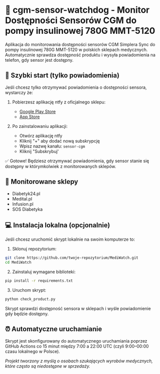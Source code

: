 # 🏥 cgm-sensor-watchdog - Monitor Dostępności Sensorów CGM do pompy insulinowej 780G MMT-5120

Aplikacja do monitorowania dostępności sensorów CGM Simplera Sync do pompy insulinowej 780G MMT-5120 w polskich sklepach medycznych. Automatycznie sprawdza dostępność produktu i wysyła powiadomienia na telefon, gdy sensor jest dostępny.

## 📱 Szybki start (tylko powiadomienia)

Jeśli chcesz tylko otrzymywać powiadomienia o dostępności sensora, wystarczy że:

1. Pobierzesz aplikację ntfy z oficjalnego sklepu:
   - [Google Play Store](https://play.google.com/store/apps/details?id=io.heckel.ntfy)
   - [App Store](https://apps.apple.com/us/app/ntfy/id1625396347)

2. Po zainstalowaniu aplikacji:
   - Otwórz aplikację ntfy
   - Kliknij "+" aby dodać nową subskrypcję
   - Wpisz nazwę kanału: `sensor-cgm`
   - Kliknij "Subskrybuj'

✅ Gotowe! Będziesz otrzymywać powiadomienia, gdy sensor stanie się dostępny w którymkolwiek z monitorowanych sklepów.

## 🏪 Monitorowane sklepy

- Diabetyk24.pl
- Medital.pl
- Infusion.pl
- SOS Diabetyka

## 💻 Instalacja lokalna (opcjonalnie)

Jeśli chcesz uruchomić skrypt lokalnie na swoim komputerze to:

1. Sklonuj repozytorium:
```bash
git clone https://github.com/twoje-repozytorium/MediWatch.git
cd MediWatch
```

2. Zainstaluj wymagane biblioteki:
```bash
pip install -r requirements.txt
```

3. Uruchom skrypt:
```bash
python check_product.py
```

Skrypt  sprawdzi dostępność sensora w sklepach i wyśle powiadomienie gdy będzie dostępny.

## ⏰ Automatyczne uruchamianie

Skrypt jest skonfigurowany do automatycznego uruchamiania poprzez GitHub Actions co 15 minut między 7:00 a 22:00 UTC (czyli 9:00–00:00 czasu lokalnego w Polsce).

*Projekt tworzony z myślą o osobach szukających wyrobów medycznych, które często są niedostępne w sprzedaży.*

